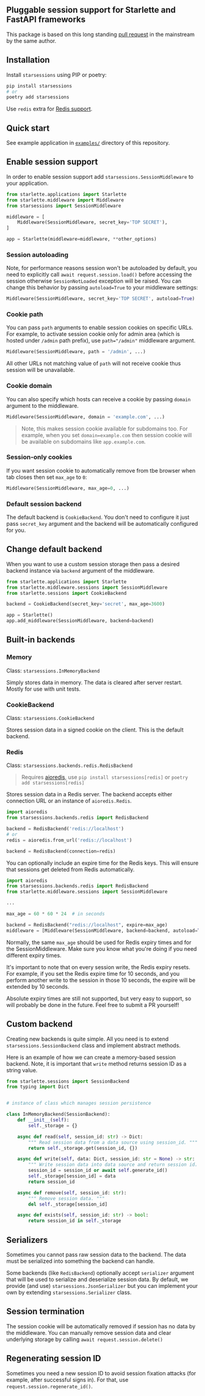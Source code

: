 ## Pluggable session support for Starlette and FastAPI frameworks

This package is based on this long standing [pull request](https://github.com/encode/starlette/pull/499) in the
mainstream by the same author.

## Installation

Install `starsessions` using PIP or poetry:

```bash
pip install starsessions
# or
poetry add starsessions
```

Use `redis` extra for [Redis support](#redis).

## Quick start

See example application in [`examples/`](examples) directory of this repository.

## Enable session support

In order to enable session support add `starsessions.SessionMiddleware` to your application.

```python
from starlette.applications import Starlette
from starlette.middleware import Middleware
from starsessions import SessionMiddleware

middleware = [
    Middleware(SessionMiddleware, secret_key='TOP SECRET'),
]

app = Starlette(middleware=middleware, **other_options)
```

### Session autoloading

Note, for performance reasons session won't be autoloaded by default, you need to explicitly
call `await request.session.load()` before accessing the session otherwise `SessionNotLoaded` exception will be raised.
You can change this behavior by passing `autoload=True` to your middleware settings:

```python
Middleware(SessionMiddleware, secret_key='TOP SECRET', autoload=True)
```

### Cookie path

You can pass `path` arguments to enable session cookies on specific URLs. For example, to activate session cookie only
for admin area (which is hosted under `/admin` path prefix), use `path="/admin"` middleware argument.

```python
Middleware(SessionMiddleware, path = '/admin', ...)
```

All other URLs not matching value of `path` will not receive cookie thus session will be unavailable.

### Cookie domain

You can also specify which hosts can receive a cookie by passing `domain` argument to the middleware.

```python
Middleware(SessionMiddleware, domain = 'example.com', ...)
```

> Note, this makes session cookie available for subdomains too.
> For example, when you set `domain=example.com` then session cookie will be available on subdomains like `app.example.com`.

### Session-only cookies

If you want session cookie to automatically remove from tbe browser when tab closes then set `max_age` to `0`:

```python
Middleware(SessionMiddleware, max_age=0, ...)
```

### Default session backend

The default backend is `CookieBackend`. You don't need to configure it just pass `secret_key` argument and the backend
will be automatically configured for you.

## Change default backend

When you want to use a custom session storage then pass a desired backend instance via `backend` argument of the
middleware.

```python
from starlette.applications import Starlette
from starlette.middleware.sessions import SessionMiddleware
from starlette.sessions import CookieBackend

backend = CookieBackend(secret_key='secret', max_age=3600)

app = Starlette()
app.add_middleware(SessionMiddleware, backend=backend)
```

## Built-in backends

### Memory

Class: `starsessions.InMemoryBackend`

Simply stores data in memory. The data is cleared after server restart. Mostly for use with unit tests.

### CookieBackend

Class: `starsessions.CookieBackend`

Stores session data in a signed cookie on the client. This is the default backend.

### Redis

Class: `starsessions.backends.redis.RedisBackend`

> Requires [aioredis](https://aioredis.readthedocs.io/en/latest/getting-started/),
> use `pip install starsessions[redis]` or `poetry add starsessions[redis]`

Stores session data in a Redis server. The backend accepts either connection URL or an instance of `aioredis.Redis`.

```python
import aioredis
from starsessions.backends.redis import RedisBackend

backend = RedisBackend('redis://localhost')
# or
redis = aioredis.from_url('redis://localhost')

backend = RedisBackend(connection=redis)
```

You can optionally include an expire time for the Redis keys. This will ensure that sessions get deleted from Redis automatically.

```python
import aioredis
from starsessions.backends.redis import RedisBackend
from starlette.middleware.sessions import SessionMiddleware

...

max_age = 60 * 60 * 24  # in seconds

backend = RedisBackend("redis://localhost", expire=max_age)
middleware = [Middleware(SessionMiddleware, backend=backend, autoload=True, max_age=max_age)]
```

Normally, the same `max_age` should be used for Redis expiry times and for the SessionMiddleware.
Make sure you know what you're doing if you need different expiry times.

It's important to note that on every session write, the Redis expiry resets.
For example, if you set the Redis expire time for 10 seconds, and you perform another write to the session
in those 10 seconds, the expire will be extended by 10 seconds.

Absolute expiry times are still not supported, but very easy to support, so will probably be done in the future.
Feel free to submit a PR yourself!

## Custom backend

Creating new backends is quite simple. All you need is to extend `starsessions.SessionBackend`
class and implement abstract methods.

Here is an example of how we can create a memory-based session backend. Note, it is important that `write` method
returns session ID as a string value.

```python
from starlette.sessions import SessionBackend
from typing import Dict


# instance of class which manages session persistence

class InMemoryBackend(SessionBackend):
    def __init__(self):
        self._storage = {}

    async def read(self, session_id: str) -> Dict:
        """ Read session data from a data source using session_id. """
        return self._storage.get(session_id, {})

    async def write(self, data: Dict, session_id: str = None) -> str:
        """ Write session data into data source and return session id. """
        session_id = session_id or await self.generate_id()
        self._storage[session_id] = data
        return session_id

    async def remove(self, session_id: str):
        """ Remove session data. """
        del self._storage[session_id]

    async def exists(self, session_id: str) -> bool:
        return session_id in self._storage
```

## Serializers

Sometimes you cannot pass raw session data to the backend. The data must be serialized into something the backend can
handle.

Some backends (like `RedisBackend`) optionally accept `serializer` argument that will be used to serialize and
deserialize session data. By default, we provide (and use) `starsessions.JsonSerializer` but you can implement your own
by extending `starsessions.Serializer` class.


## Session termination

The session cookie will be automatically removed if session has no data by the middleware.
You can manually remove session data and clear underlying storage by calling `await request.session.delete()`

## Regenerating session ID

Sometimes you need a new session ID to avoid session fixation attacks (for example, after successful signs in).
For that, use `request.session.regenerate_id()`.
